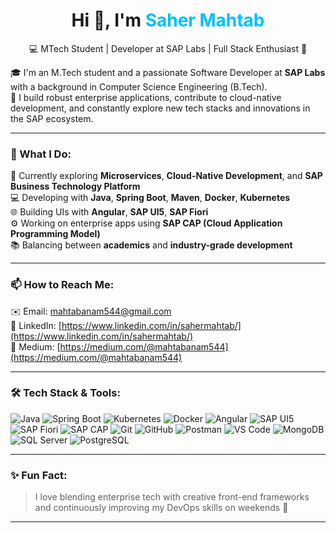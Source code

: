 <!-- Centered name header -->
<h1 align="center">Hi 👋, I'm <span style="color:#00BFFF">Saher Mahtab</span></h1>
<p align="center">💻 MTech Student | Developer at SAP Labs | Full Stack Enthusiast 🚀</p>

🎓 I'm an M.Tech student and a passionate Software Developer at **SAP Labs** with a background in Computer Science Engineering (B.Tech).  
🚀 I build robust enterprise applications, contribute to cloud-native development, and constantly explore new tech stacks and innovations in the SAP ecosystem.

---

### 💼 What I Do:
🌱 Currently exploring **Microservices**, **Cloud-Native Development**, and **SAP Business Technology Platform**    
💻 Developing with **Java**, **Spring Boot**, **Maven**, **Docker**, **Kubernetes**   
🌐 Building UIs with **Angular**, **SAP UI5**, **SAP Fiori**   
⚙️ Working on enterprise apps using **SAP CAP (Cloud Application Programming Model)**  
📚 Balancing between **academics** and **industry-grade development**  

---

### 📫 How to Reach Me:
✉️ Email: mahtabanam544@gmail.com      
💼 LinkedIn: [https://www.linkedin.com/in/sahermahtab/](https://www.linkedin.com/in/sahermahtab/)     
📝 Medium: [https://medium.com/@mahtabanam544](https://medium.com/@mahtabanam544)     

---

### 🛠️ Tech Stack & Tools:

![Java](https://img.shields.io/badge/Java-007396?style=for-the-badge&logo=java&logoColor=white)
![Spring Boot](https://img.shields.io/badge/Spring_Boot-6DB33F?style=for-the-badge&logo=spring-boot&logoColor=white)
![Kubernetes](https://img.shields.io/badge/Kubernetes-326CE5?style=for-the-badge&logo=kubernetes&logoColor=white)
![Docker](https://img.shields.io/badge/Docker-2496ED?style=for-the-badge&logo=docker&logoColor=white)
![Angular](https://img.shields.io/badge/Angular-DD0031?style=for-the-badge&logo=angular&logoColor=white)
![SAP UI5](https://img.shields.io/badge/SAP%20UI5-0FAAFF?style=for-the-badge&logo=sap&logoColor=white)
![SAP Fiori](https://img.shields.io/badge/SAP%20Fiori-002D72?style=for-the-badge&logo=sap&logoColor=white)
![SAP CAP](https://img.shields.io/badge/SAP%20CAP-1F4287?style=for-the-badge&logo=sap&logoColor=white)
![Git](https://img.shields.io/badge/Git-F05032?style=for-the-badge&logo=git&logoColor=white)
![GitHub](https://img.shields.io/badge/GitHub-181717?style=for-the-badge&logo=github&logoColor=white)
![Postman](https://img.shields.io/badge/Postman-FF6C37?style=for-the-badge&logo=postman&logoColor=white)
![VS Code](https://img.shields.io/badge/VS%20Code-007ACC?style=for-the-badge&logo=visual-studio-code&logoColor=white)
![MongoDB](https://img.shields.io/badge/MongoDB-47A248?style=for-the-badge&logo=mongodb&logoColor=white)
![SQL Server](https://img.shields.io/badge/SQL%20Server-CC2927?style=for-the-badge&logo=microsoft-sql-server&logoColor=white)
![PostgreSQL](https://img.shields.io/badge/PostgreSQL-336791?style=for-the-badge&logo=postgresql&logoColor=white)

---

### ✨ Fun Fact:
> I love blending enterprise tech with creative front-end frameworks and continuously improving my DevOps skills on weekends 🚀

---

